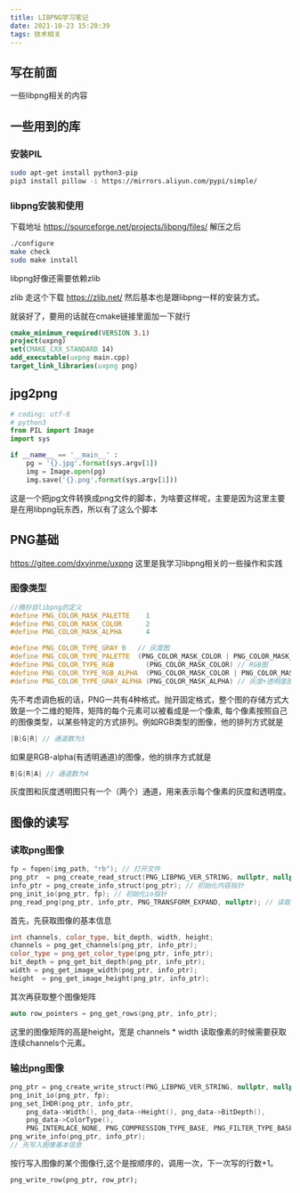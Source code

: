 ```yaml
---
title: LIBPNG学习笔记
date: 2021-10-23 15:20:39
tags: 技术相关
---
```


## 写在前面

一些libpng相关的内容

## 一些用到的库

### 安装PIL
```bash
sudo apt-get install python3-pip
pip3 install pillow -i https://mirrors.aliyun.com/pypi/simple/
```
### libpng安装和使用
下载地址 https://sourceforge.net/projects/libpng/files/
解压之后
```bash
./configure
make check
sudo make install
```
libpng好像还需要依赖zlib

zlib 走这个下载 https://zlib.net/
然后基本也是跟libpng一样的安装方式。

就装好了，要用的话就在cmake链接里面加一下就行
```cmake
cmake_minimum_required(VERSION 3.1)
project(uxpng)
set(CMAKE_CXX_STANDARD 14)
add_executable(uxpng main.cpp)
target_link_libraries(uxpng png)
```

## jpg2png

```python
# coding: utf-8
# python3
from PIL import Image
import sys

if __name__ == '__main__' :
	pg = '{}.jpg'.format(sys.argv[1])
	img = Image.open(pg)
	img.save('{}.png'.format(sys.argv[1]))

```
这是一个把jpg文件转换成png文件的脚本，为啥要这样呢，主要是因为这里主要是在用libpng玩东西，所以有了这么个脚本

## PNG基础

https://gitee.com/dxyinme/uxpng 这里是我学习libpng相关的一些操作和实践

### 图像类型
```cpp
//摘抄自libpng的定义
#define PNG_COLOR_MASK_PALETTE    1
#define PNG_COLOR_MASK_COLOR      2
#define PNG_COLOR_MASK_ALPHA      4

#define PNG_COLOR_TYPE_GRAY 0   // 灰度图
#define PNG_COLOR_TYPE_PALETTE  (PNG_COLOR_MASK_COLOR | PNG_COLOR_MASK_PALETTE) // 调色板（我也不知道啥玩意儿）
#define PNG_COLOR_TYPE_RGB        (PNG_COLOR_MASK_COLOR) // RGB图
#define PNG_COLOR_TYPE_RGB_ALPHA  (PNG_COLOR_MASK_COLOR | PNG_COLOR_MASK_ALPHA) // RGB+透明度图
#define PNG_COLOR_TYPE_GRAY_ALPHA (PNG_COLOR_MASK_ALPHA) // 灰度+透明度图
```
先不考虑调色板的话，PNG一共有4种格式。抛开固定格式，整个图的存储方式大致是一个二维的矩阵，矩阵的每个元素可以被看成是一个像素, 每个像素按照自己的图像类型，以某些特定的方式排列。例如RGB类型的图像，他的排列方式就是
```cpp
|B|G|R| // 通道数为3
```
如果是RGB-alpha(有透明通道)的图像，他的排序方式就是
```cpp
B|G|R|A| // 通道数为4
```
灰度图和灰度透明图只有一个（两个）通道，用来表示每个像素的灰度和透明度。

## 图像的读写

### 读取png图像
```cpp
fp = fopen(img_path, "rb"); // 打开文件
png_ptr  = png_create_read_struct(PNG_LIBPNG_VER_STRING, nullptr, nullptr, nullptr); // 初始化png读指针
info_ptr = png_create_info_struct(png_ptr); // 初始化内容指针
png_init_io(png_ptr, fp); // 初始化io指针
png_read_png(png_ptr, info_ptr, PNG_TRANSFORM_EXPAND, nullptr); // 读取png
```
首先，先获取图像的基本信息
```cpp
int channels, color_type, bit_depth, width, height;
channels = png_get_channels(png_ptr, info_ptr);
color_type = png_get_color_type(png_ptr, info_ptr);
bit_depth = png_get_bit_depth(png_ptr, info_ptr);
width = png_get_image_width(png_ptr, info_ptr);
height  = png_get_image_height(png_ptr, info_ptr);
```
其次再获取整个图像矩阵
```cpp
auto row_pointers = png_get_rows(png_ptr, info_ptr);
```
这里的图像矩阵的高是height，宽是 channels * width 读取像素的时候需要获取连续channels个元素。

### 输出png图像
```cpp
png_ptr = png_create_write_struct(PNG_LIBPNG_VER_STRING, nullptr, nullptr, nullptr); // 这里要设置成write_struct
png_init_io(png_ptr, fp);
png_set_IHDR(png_ptr, info_ptr,
	png_data->Width(), png_data->Height(), png_data->BitDepth(), 
	png_data->ColorType(),
	PNG_INTERLACE_NONE, PNG_COMPRESSION_TYPE_BASE, PNG_FILTER_TYPE_BASE);
png_write_info(png_ptr, info_ptr);
// 先写入图像基本信息
```
按行写入图像的某个图像行,这个是按顺序的，调用一次，下一次写的行数+1。
```
png_write_row(png_ptr, row_ptr);
```